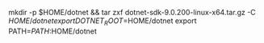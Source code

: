 mkdir -p $HOME/dotnet && tar zxf dotnet-sdk-9.0.200-linux-x64.tar.gz -C $HOME/dotnet
export DOTNET_ROOT=$HOME/dotnet
export PATH=$PATH:$HOME/dotnet
